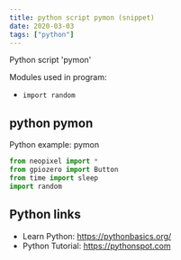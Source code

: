 ```yaml
---
title: python script pymon (snippet)
date: 2020-03-03
tags: ["python"]
---
```

Python script 'pymon'


Modules used in program: 
* `import random`

## python pymon

Python example: pymon

```python
from neopixel import *
from gpiozero import Button
from time import sleep
import random

```

## Python links

- Learn Python: https://pythonbasics.org/
- Python Tutorial: https://pythonspot.com
